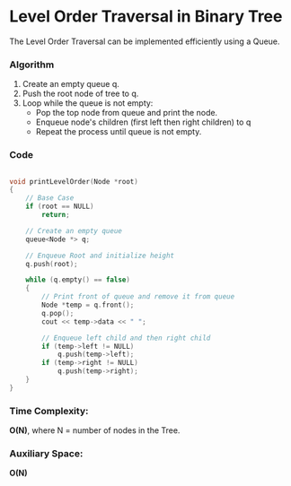 # Level Order Traversal in Binary Tree

The Level Order Traversal can be implemented efficiently using a Queue.

### Algorithm

1. Create an empty queue q.
2. Push the root node of tree to q.
3. Loop while the queue is not empty:
   - Pop the top node from queue and print the node.
   - Enqueue node's children (first left then right children) to q
   - Repeat the process until queue is not empty.

### Code

```cpp

void printLevelOrder(Node *root)
{
    // Base Case
    if (root == NULL)
        return;

    // Create an empty queue
    queue<Node *> q;

    // Enqueue Root and initialize height
    q.push(root);

    while (q.empty() == false)
    {
        // Print front of queue and remove it from queue
        Node *temp = q.front();
        q.pop();
        cout << temp->data << " ";

        // Enqueue left child and then right child
        if (temp->left != NULL)
            q.push(temp->left);
        if (temp->right != NULL)
            q.push(temp->right);
    }
}
```

### Time Complexity:

**O(N)**, where N = number of nodes in the Tree.

### Auxiliary Space:

**O(N)**
